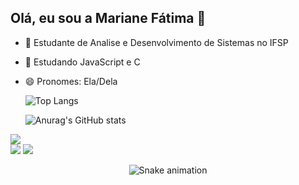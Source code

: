 ## Olá, eu sou a Mariane Fátima 👋

- 🔭 Estudante de Analise e Desenvolvimento de Sistemas no IFSP
- 🌱 Estudando JavaScript e C
- 😄 Pronomes: Ela/Dela

  ![Top Langs](https://github-readme-stats.vercel.app/api/top-langs/?username=devmariane&layout=donut&theme=dracula&locale=pt-br)

  ![Anurag's GitHub stats](https://github-readme-stats.vercel.app/api?username=devmariane&show_icons=true&theme=dracula&locale=pt-br)

<div> 
  <a style="display: block; margin-left:10px href="https://www.instagram.com/mariane.fatima.1/" target="_blank"><img src="https://img.shields.io/badge/-Instagram-%23E4405F?style=for-the-badge&logo=instagram&logoColor=white" target="_blank"></a> 
  <a href = "mailto:marianefatima00@gmail.com"><img src="https://img.shields.io/badge/-Gmail-%23333?style=for-the-badge&logo=gmail&logoColor=white" target="_blank"></a>
  <a href="https://www.linkedin.com/in/mariane-f%C3%A1tima-236777234/" target="_blank"><img src="https://img.shields.io/badge/-LinkedIn-%230077B5?style=for-the-badge&logo=linkedin&logoColor=white" target="_blank"></a> 
  
</div>
<div align="center">

  ![Snake animation](https://github.com/devmariane/devmariane/blob/output/github-contribution-grid-snake.svg)
  
</div>

